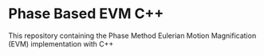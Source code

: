 # Phase Based EVM C++
This repository containing the Phase Method Eulerian Motion Magnification (EVM) implementation with C++
